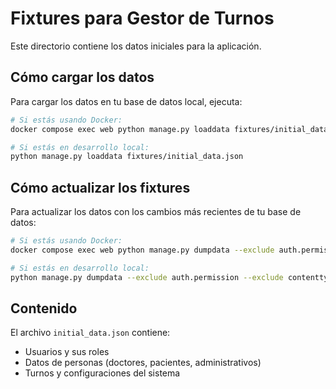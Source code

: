 # Fixtures para Gestor de Turnos

Este directorio contiene los datos iniciales para la aplicación.

## Cómo cargar los datos

Para cargar los datos en tu base de datos local, ejecuta:

```bash
# Si estás usando Docker:
docker compose exec web python manage.py loaddata fixtures/initial_data.json

# Si estás en desarrollo local:
python manage.py loaddata fixtures/initial_data.json
```

## Cómo actualizar los fixtures

Para actualizar los datos con los cambios más recientes de tu base de datos:

```bash
# Si estás usando Docker:
docker compose exec web python manage.py dumpdata --exclude auth.permission --exclude contenttypes --exclude admin.logentry --indent 2 > fixtures/initial_data.json

# Si estás en desarrollo local:
python manage.py dumpdata --exclude auth.permission --exclude contenttypes --exclude admin.logentry --indent 2 > fixtures/initial_data.json
```

## Contenido

El archivo `initial_data.json` contiene:
- Usuarios y sus roles
- Datos de personas (doctores, pacientes, administrativos)
- Turnos y configuraciones del sistema 